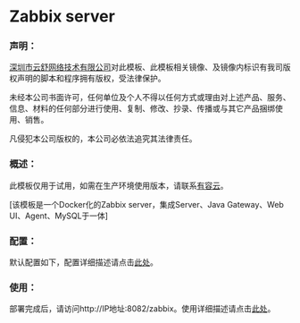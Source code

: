 # Zabbix server

### 声明：

[深圳市云舒网络技术有限公司](http://www.youruncloud.com)对此模板、此模板相关镜像、及镜像内标识有我司版权声明的脚本和程序拥有版权，受法律保护。

未经本公司书面许可，任何单位及个人不得以任何方式或理由对上述产品、服务、信息、材料的任何部分进行使用、复制、修改、抄录、传播或与其它产品捆绑使用、销售。

凡侵犯本公司版权的，本公司必依法追究其法律责任。

### 概述：

此模板仅用于试用，如需在生产环境使用版本，请联系[有容云](http://www.youruncloud.com)。

[该模板是一个Docker化的Zabbix server，集成Server、Java Gateway、Web UI、Agent、MySQL于一体]

### 配置：

默认配置如下，配置详细描述请点击[此处](http://www.youruncloud.com/help/115.html)。

### 使用：

部署完成后，请访问http://IP地址:8082/zabbix。使用详细描述请点击[此处](http://www.youruncloud.com/help/115.html)。
